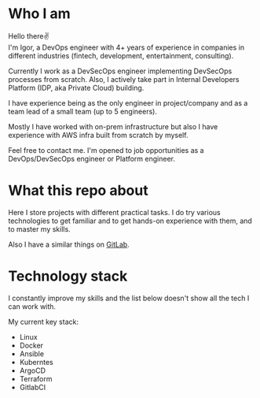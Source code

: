 # Who I am
Hello there✌️  <br>
I'm Igor, a DevOps engineer with 4+ years of experience in companies in different industries (fintech, development, entertainment, consulting).

Currently I work as a DevSecOps engineer implementing DevSecOps processes from scratch. Also, I actively take part in Internal Developers Platform (IDP, aka Private Cloud) building.

I have experience being as the only engineer in project/company and as a team lead of a small team (up to 5 engineers).

Mostly I have worked with on-prem infrastructure but also I have experience with AWS infra built from scratch by myself.

Feel free to contact me. I'm opened to job opportunities as a DevOps/DevSecOps engineer or Platform engineer. 

# What this repo about
Here I store projects with different practical tasks. I do try various technologies to get familiar and to get hands-on experience with them, and to master my skills.

Also I have a similar things on [GitLab](https://gitlab.com/stevieinc-devops).

# Technology stack
I constantly improve my skills and the list below doesn't show all the tech I can work with. 

My current key stack:
- Linux 
- Docker
- Ansible
- Kuberntes
- ArgoCD
- Terraform
- GitlabCI
